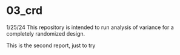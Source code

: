 # 03_crd
1/25/24
This repository is intended to run analysis of variance for a completely randomized design. 


This is the second report, just to try
